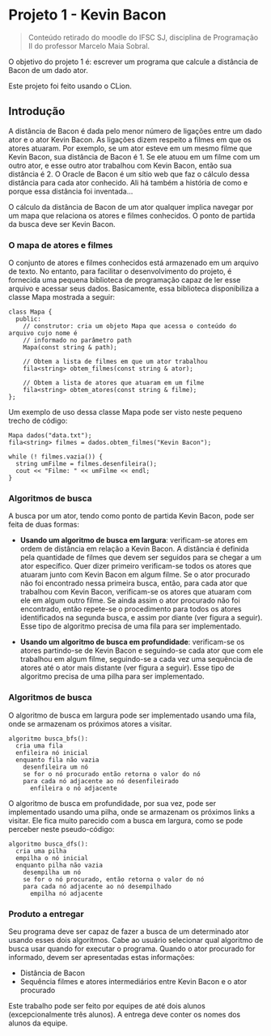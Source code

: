 # Projeto 1 - Kevin Bacon

> Conteúdo retirado do moodle do IFSC SJ, disciplina de Programação II do professor Marcelo Maia Sobral.

O objetivo do projeto 1 é: escrever um programa que calcule a distância de Bacon de um dado ator.

Este projeto foi feito usando o CLion.

## Introdução

A distância de Bacon é dada pelo menor número de ligações entre um dado ator e o ator Kevin Bacon. As ligações dizem respeito a filmes em que os atores atuaram. Por exemplo, se um ator esteve em um mesmo filme que Kevin Bacon, sua distância de Bacon é 1. Se ele atuou em um filme com um outro ator, e esse outro ator trabalhou com Kevin Bacon, então sua distância é 2. O Oracle de Bacon é um sítio web que faz o cálculo dessa distância para cada ator conhecido. Ali há também a história de como e porque essa distância foi inventada...

O cálculo da distância de Bacon de um ator qualquer implica navegar por um mapa que relaciona os atores e filmes conhecidos. O ponto de partida da busca deve ser Kevin Bacon.

### O mapa de atores e filmes

O conjunto de atores e filmes conhecidos está armazenado em um arquivo de texto. No entanto, para facilitar o desenvolvimento do projeto, é fornecida uma pequena biblioteca de programação capaz de ler esse arquivo e acessar seus dados. Basicamente, essa biblioteca disponibiliza a classe Mapa mostrada a seguir:

```
class Mapa {
  public:
    // construtor: cria um objeto Mapa que acessa o conteúdo do arquivo cujo nome é
    // informado no parâmetro path
    Mapa(const string & path);

    // Obtem a lista de filmes em que um ator trabalhou
    fila<string> obtem_filmes(const string & ator);

    // Obtem a lista de atores que atuaram em um filme
    fila<string> obtem_atores(const string & filme);
};
```

Um exemplo de uso dessa classe Mapa pode ser visto neste pequeno trecho de código:

```
Mapa dados("data.txt");
fila<string> filmes = dados.obtem_filmes("Kevin Bacon");

while (! filmes.vazia()) {
  string umFilme = filmes.desenfileira();
  cout << "Filme: " << umFilme << endl;
}
```

### Algoritmos de busca

A busca por um ator, tendo como ponto de partida Kevin Bacon, pode ser feita de duas formas:

- **Usando um algoritmo de busca em largura**:
verificam-se atores em ordem de distância em relação a Kevin Bacon. A distância é definida pela quantidade de filmes que devem ser seguidos para se chegar a um ator específico. Quer dizer primeiro verificam-se todos os atores que atuaram junto com Kevin Bacon em algum filme. Se o ator procurado não foi encontrado nessa primeira busca, então, para cada ator que trabalhou com Kevin Bacon, verificam-se os atores que atuaram com ele em algum outro filme. Se ainda assim o ator procurado não foi encontrado, então repete-se o procedimento para todos os atores identificados na segunda busca, e assim por diante (ver figura a seguir). Esse tipo de algoritmo precisa de uma fila para ser implementado.


- **Usando um algoritmo de busca em profundidade**: verificam-se os atores partindo-se de Kevin Bacon e seguindo-se cada ator que com ele trabalhou em algum filme, seguindo-se a cada vez uma sequência de atores até o ator mais distante (ver figura a seguir). Esse tipo de algoritmo precisa de uma pilha para ser implementado.

### Algoritmos de busca

O algoritmo de busca em largura pode ser implementado usando uma fila, onde se armazenam os próximos atores a visitar.

```
algoritmo busca_bfs():
  cria uma fila
  enfileira nó inicial
  enquanto fila não vazia
    desenfileira um nó
    se for o nó procurado então retorna o valor do nó
    para cada nó adjacente ao nó desenfileirado
      enfileira o nó adjacente
```
O algoritmo de busca em profundidade, por sua vez, pode ser implementado usando uma pilha, onde se armazenam os próximos links a visitar. Ele fica muito parecido com a busca em largura, como se pode perceber neste pseudo-código:
```
algoritmo busca_dfs():
  cria uma pilha
  empilha o nó inicial
  enquanto pilha não vazia
    desempilha um nó
    se for o nó procurado, então retorna o valor do nó
    para cada nó adjacente ao nó desempilhado
      empilha nó adjacente
```
### Produto a entregar

Seu programa deve ser capaz de fazer a busca de um determinado ator usando esses dois algoritmos. Cabe ao usuário selecionar qual algoritmo de busca usar quando for executar o programa. Quando o ator procurado for informado, devem ser apresentadas estas informações:

- Distância de Bacon
- Sequência filmes e atores intermediários entre Kevin Bacon e o ator procurado

Este trabalho pode ser feito por equipes de até dois alunos (excepcionalmente três alunos). A entrega deve conter os nomes dos alunos da equipe.
